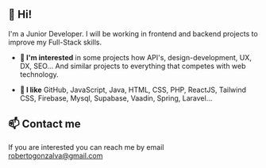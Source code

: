 ## 👋 Hi!

I'm a Junior Developer. I will be working in frontend and backend projects to improve my Full-Stack skills.

- **👀 I'm interested** in some projects how API's, design-development, UX, DX, SEO... And similar projects to everything that competes with web technology.

- **💞️ I like** GitHub, JavaScript, Java, HTML, CSS, PHP, ReactJS, Tailwind CSS, Firebase, Mysql, Supabase, Vaadin, Spring, Laravel...

## 📫 Contact me
If you are interested you can reach me by email robertogonzalva@gmail.com

<!--- 

- 👋 Hi, I’m @robertogonzalva
- 👀 I’m interested in ...
- 🌱 I’m currently learning ...
- 💞️ I’m looking to collaborate on ...
- 📫 How to reach me ...

robertogonzalva/robertogonzalva is a ✨ special ✨ repository because its `README.md` (this file) appears on your GitHub profile.
You can click the Preview link to take a look at your changes.
--->
